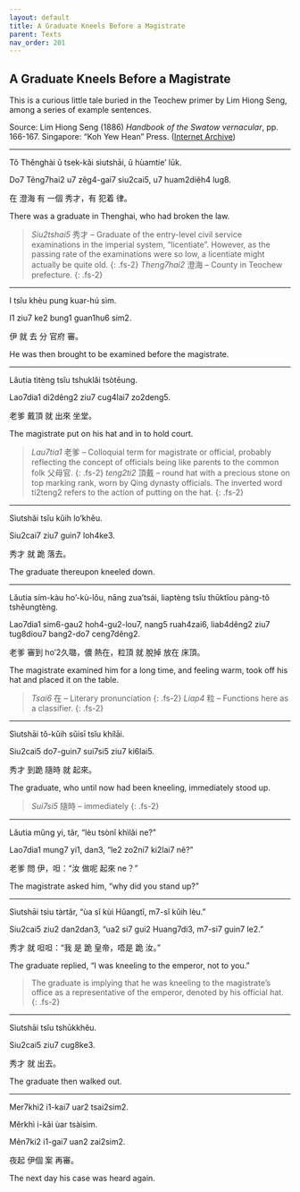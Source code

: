 ```yaml
---
layout: default
title: A Graduate Kneels Before a Magistrate
parent: Texts
nav_order: 201
---
```


A Graduate Kneels Before a Magistrate
-------------------------------------

This is a curious little tale buried in the Teochew primer by Lim Hiong Seng, among a series of example sentences.

Source: Lim Hiong Seng (1886) _Handbook of the Swatow vernacular_, pp. 166-167. Singapore: “Koh Yew Hean” Press. ([Internet Archive](http://www.archive.org/details/cu31924023551306))

<hr />

Tǒ Thěnghài ǔ tsek-kǎi sìutshāi, ǔ hùamtie’ lūk.

Do7 Têng7hai2 u7 zêg4-gai7 siu2cai5, u7 huam2diêh4 lug8.

在 澄海 有 一個 秀才，有 犯着 律。

There was a graduate in Thenghai, who had broken the law.

> *Siu2tshai5* 秀才 – Graduate of the entry-level civil service examinations in the imperial system, “licentiate”. However, as the passing rate of the examinations were so low, a licentiate might actually be quite old.
{: .fs-2}
> *Theng7hai2* 澄海 – County in Teochew prefecture.
{: .fs-2}

<hr />

I tsǐu khèu pung kuar-hú sìm.

I1 ziu7 ke2 bung1 guan1hu6 sim2.

伊 就 去 分 官府 審。

He was then brought to be examined before the magistrate.

<hr />

Lǎutia tìtèng tsǐu tshuklǎi tsòtēung.

Lao7dia1 di2dêng2 ziu7 cug4lai7 zo2deng5.

老爹 戴頂 就 出來 坐堂。

The magistrate put on his hat and in to hold court.

> *Lau7tia1* 老爹 – Colloquial term for magistrate or official, probably reflecting the concept of officials being like parents to the common folk 父母官.
{: .fs-2}
> *teng2ti2* 頂戴 – round hat with a precious stone on top marking rank, worn by Qing dynasty officials. The inverted word ti2teng2 refers to the action of putting on the hat.
{: .fs-2}

<hr />

Sìutshǎi tsǐu kǔih lo’khěu.

Siu2cai7 ziu7 guin7 loh4ke3.

秀才 就 跪 落去。

The graduate thereupon kneeled down.

<hr />

Lǎutia sím-kàu ho’-kù-lǒu, nāng zua’tsái, liaptèng tsǐu thūktǐou pàng-tǒ tshěungtèng.

Lao7dia1 sim6-gau2 hoh4-gu2-lou7, nang5 ruah4zai6, liab4dêng2 ziu7 tug8diou7 bang2-do7 ceng7dêng2.

老爹 審到 ho’2久𡀔，儂 熱在，粒頂 就 脫掉 放在 床頂。

The magistrate examined him for a long time, and feeling warm, took off his hat and placed it on the table.

> *Tsai6* 在 – Literary pronunciation
{: .fs-2}
> *Liap4* 粒 – Functions here as a classifier.
{: .fs-2}

<hr />

Sìutshāi tǒ-kǔih sǔisī tsǐu khílāi.

Siu2cai5 do7-guin7 sui7si5 ziu7 ki6lai5.

秀才 到跪 隨時 就 起來。

The graduate, who until now had been kneeling, immediately stood up.

> *Sui7si5* 隨時 – immediately
{: .fs-2}

<hr />

Lǎutia mǔng yi, tǎr, “lèu tsònǐ khìlǎi ne?”

Lao7dia1 mung7 yi1, dan3, “le2 zo2ni7 ki2lai7 nê?”

老爹 問 伊，呾：“汝 做呢 起來 ne？”

The magistrate asked him, “why did you stand up?”

<hr />

Sìutshāi tsìu tàrtǎr, “ùa sǐ kùi Hǔangtǐ, m7-sǐ kǔih lèu.”

Siu2cai5 ziu2 dan2dan3, “ua2 si7 gui2 Huang7di3, m7-si7 guin7 le2.”

秀才 就 呾呾：“我 是 跪 皇帝，唔是 跪 汝。”

The graduate replied, “I was kneeling to the emperor, not to you.”

> The graduate is implying that he was kneeling to the magistrate’s office as a representative of the emperor, denoted by his official hat.
{: .fs-2}

<hr />

Sìutshāi tsǐu tshūkkhěu.

Siu2cai5 ziu7 cug8ke3.

秀才 就 出去。

The graduate then walked out.

<hr />

Mer7khi2 i1-kai7 uar2 tsai2sim2.

Měrkhì i-kǎi ùar tsàisìm.

Mên7ki2 i1-gai7 uan2 zai2sim2.

夜起 伊個 案 再審。

The next day his case was heard again.
